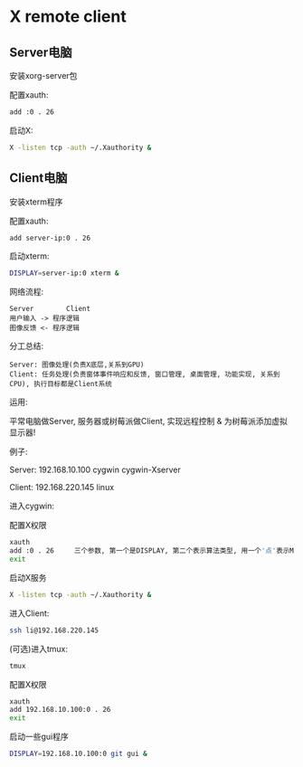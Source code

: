 # X remote client

## Server电脑

安装xorg-server包

配置xauth:

```bash
add :0 . 26
```

启动X:

```bash
X -listen tcp -auth ~/.Xauthority &
```


## Client电脑

安装xterm程序

配置xauth:

```bash
add server-ip:0 . 26
```

启动xterm:

```bash
DISPLAY=server-ip:0 xterm &
```


网络流程:

```text
Server        Client
用户输入 -> 程序逻辑
图像反馈 <- 程序逻辑
```


分工总结:

```text
Server: 图像处理(负责X底层,关系到GPU)
Client: 任务处理(负责窗体事件响应和反馈, 窗口管理, 桌面管理, 功能实现, 关系到CPU), 执行目标都是Client系统
```


运用:

平常电脑做Server, 服务器或树莓派做Client, 实现远程控制 & 为树莓派添加虚拟显示器!





例子:

Server: 192.168.10.100 cygwin cygwin-Xserver

Client: 192.168.220.145 linux

进入cygwin:

配置X权限

```bash
xauth
add :0 . 26     三个参数, 第一个是DISPLAY, 第二个表示算法类型, 用一个'点'表示MIT-MAGIC-COOKIE-1, 第三个表示密钥.
exit
```

启动X服务

```bash
X -listen tcp -auth ~/.Xauthority &
```

进入Client:

```bash
ssh li@192.168.220.145
```

(可选)进入tmux:

```bash
tmux
```

配置X权限

```bash
xauth
add 192.168.10.100:0 . 26
exit
```

启动一些gui程序

```bash
DISPLAY=192.168.10.100:0 git gui &
```
